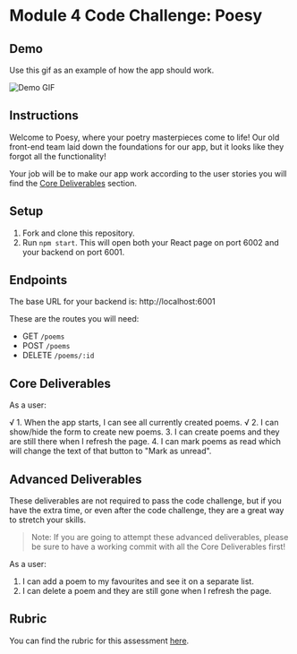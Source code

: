 # Module 4 Code Challenge: Poesy

## Demo

Use this gif as an example of how the app should work.

![Demo GIF](./demo.gif)

## Instructions

Welcome to Poesy, where your poetry masterpieces come to life! Our old front-end team laid down the foundations for our app, but it looks like they forgot all the functionality!

Your job will be to make our app work according to the user stories you will find the [Core Deliverables](#Core-Deliverables) section.

## Setup

1. Fork and clone this repository.
2. Run `npm start`. This will open both your React page on port 6002 and your backend on port 6001.

## Endpoints

The base URL for your backend is: http://localhost:6001

These are the routes you will need:

- GET `/poems`
- POST `/poems`
- DELETE `/poems/:id`

## Core Deliverables

As a user:

√ 1. When the app starts, I can see all currently created poems.
√ 2. I can show/hide the form to create new poems.
3. I can create poems and they are still there when I refresh the page.
4. I can mark poems as read which will change the text of that button to "Mark as unread".

## Advanced Deliverables

These deliverables are not required to pass the code challenge, but if you have the extra time, or even after the code challenge, they are a great way to stretch your skills.

> Note: If you are going to attempt these advanced deliverables, please be sure to have a working commit with all the Core Deliverables first!

As a user:

1. I can add a poem to my favourites and see it on a separate list.
2. I can delete a poem and they are still gone when I refresh the page.

## Rubric

You can find the rubric for this assessment [here](https://github.com/learn-co-curriculum/se-rubrics/blob/master/module-4.md).
